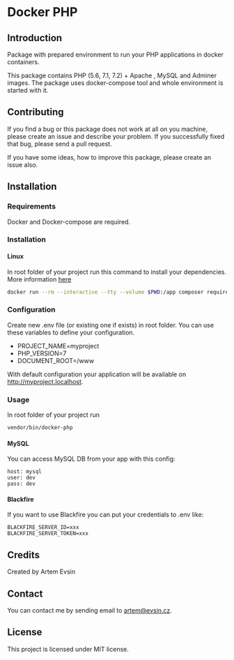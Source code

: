 # Docker PHP

## Introduction

Package with prepared environment to run your PHP applications in docker containers.

This package contains PHP (5.6, 7.1, 7.2) + Apache , MySQL and Adminer images. The package uses docker-compose tool and whole environment
is started with it. 

## Contributing

If you find a bug or this package does not work at all on you machine, please create an issue and describe your problem. If
you successfully fixed that bug, please send a pull request. 

If you have some ideas, how to improve this package, please create an issue also.

## Installation

### Requirements

Docker and Docker-compose are required.

### Installation

#### Linux

In root folder of your project run this command to install your dependencies. 
More information [here](https://hub.docker.com/r/library/composer/)
```bash
docker run --rm --interactive --tty --volume $PWD:/app composer require --dev artemevsin/docker-php
```

### Configuration

Create new .env file (or existing one if exists) in root folder. You can use these variables to define your configuration.

- PROJECT_NAME=myproject
- PHP_VERSION=7
- DOCUMENT_ROOT=/www

With default configuration your application will be available on http://myproject.localhost.

### Usage
In root folder of your project run
```bash
vendor/bin/docker-php
```

#### MySQL
You can access MySQL DB from your app with this config:
```
host: mysql
user: dev
pass: dev
```

#### Blackfire
If you want to use Blackfire you can put your credentials to .env like:
```
BLACKFIRE_SERVER_ID=xxx
BLACKFIRE_SERVER_TOKEN=xxx
```

## Credits

Created by Artem Evsin

## Contact

You can contact me by sending email to artem@evsin.cz.

## License

This project is licensed under MIT license.